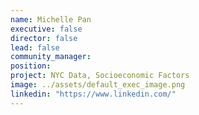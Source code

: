 ```yaml
---
name: Michelle Pan
executive: false
director: false
lead: false
community_manager:   
position:  
project: NYC Data, Socioeconomic Factors
image: ../assets/default_exec_image.png
linkedin: "https://www.linkedin.com/"
---
```

